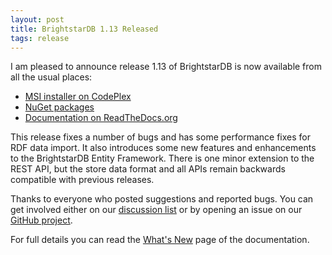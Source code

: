 ```yaml
---
layout: post
title: BrightstarDB 1.13 Released
tags: release
---
```


I am pleased to announce release 1.13 of BrightstarDB is now available from all the usual places:

 * [MSI installer on CodePlex](http://brightstardb.codeplex.com/releases/view/619315 "BrightstarDB Installer Download")
 * [NuGet packages](https://www.nuget.org/ "NuGet.org")
 * [Documentation on ReadTheDocs.org](http://brightstardb.readthedocs.org/en/1.13/ "BrightstarDB Documentation")

This release fixes a number of bugs and has some performance fixes for RDF data import. It also introduces
some new features and enhancements to the BrightstarDB Entity Framework. There is one minor extension to the REST API, 
but the store data format and all APIs remain backwards compatible with previous releases.

Thanks to everyone who posted suggestions and reported bugs. You can get involved either on our [discussion list](https://brightstardb.codeplex.com/discussions)
or by opening an issue on our [GitHub project](https://github.com/BrightstarDB/BrightstarDB).

For full details you can read the [What's New](http://brightstardb.readthedocs.org/en/1.13/Whats_New) page of the documentation.